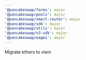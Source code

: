 ```yaml
---
'@pancakeswap/farms': major
'@pancakeswap/pools': major
'@pancakeswap/smart-router': major
'@pancakeswap/sdk': major
'@pancakeswap/utils': major
'@pancakeswap/v3-sdk': major
'@pancakeswap/wagmi': major
---
```


Migrate ethers to viem
